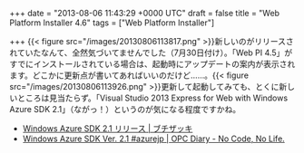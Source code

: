 
+++
date = "2013-08-06 11:43:29 +0000 UTC"
draft = false
title = "Web Platform Installer 4.6"
tags = ["Web Platform Installer"]

+++
{{< figure src="/images/20130806113817.png"  >}}新しいのがリリースされていたなんて、全然気づいてませんでした（7月30日付け）。「Web PI 4.5」がすでにインストールされている場合は、起動時にアップデートの案内が表示されます。どこかに更新点が書いてあればいいのだけど……。{{< figure src="/images/20130806113926.png"  >}}更新して起動してみても、とくに新しいところは見当たらず。「Visual Studio 2013 Express for Web with Windows Azure SDK 2.1」（ながっ！）というのが気になる程度ですかね。

<ul>
<li><a href="http://buchizo.wordpress.com/2013/08/01/windows-azure-sdk-2-1-%E3%83%AA%E3%83%AA%E3%83%BC%E3%82%B9/">Windows Azure SDK 2.1 リリース | ブチザッキ</a></li>
<li><a href="http://opcdiary.net/?p=26908">Windows Azure SDK Ver. 2.1 #azurejp | OPC Diary - No Code, No Life.</a></li>
</ul>

